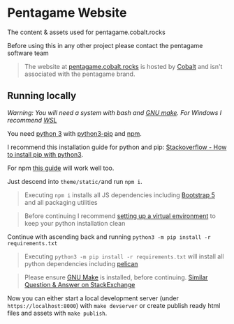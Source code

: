 # Pentagame Website

The content & assets used for pentagame.cobalt.rocks

Before using this in any other project please contact the pentagame software team

> The website at [pentagame.cobalt.rocks](https://pentagame.cobalt.rocks) is hosted by [Cobalt](https:/cobalt.rocks) and isn't associated with the pentagame brand.

## Running locally

_Warning: You will need a system with bash and [GNU make](https://www.gnu.org/software/make/). For Windows I recommend [WSL](https://docs.microsoft.com/en-us/windows/wsl/install-win10)_

You need [python 3](https://www.python.org/) with [python3-pip](https://pypi.org/project/pip/) and [npm](https://www.npmjs.com/).

I recommend this installation guide for python and pip: [Stackoverflow - How to install pip with python3](https://stackoverflow.com/questions/6587507/how-to-install-pip-with-python-3).

For npm [this guide](https://docs.npmjs.com/downloading-and-installing-node-js-and-npm) will work well too.

Just descend into `theme/static/`and run `npm i`.

> Executing `npm i` installs all JS dependencies including [Bootstrap 5](https://blog.getbootstrap.com/2020/06/16/bootstrap-5-alpha/) and all packaging utilities

> Before continuing I recommend [setting up a virtual environment](https://docs.python.org/3/library/venv.html) to keep your python installation clean

Continue with ascending back and running `python3 -m pip install -r requirements.txt`

> Executing `python3 -m pip install -r requirements.txt` will install all python dependencies including [pelican](https://blog.getpelican.com/)

> Please ensure [GNU Make](https://www.gnu.org/software/make/) is installed, before continuing. [Similar Question & Answer on StackExchange](https://askubuntu.com/questions/161104/how-do-i-install-make)

Now you can either start a local development server (under `https://localhost:8000`) with `make devserver` or create publish ready html files and assets with `make publish`.
